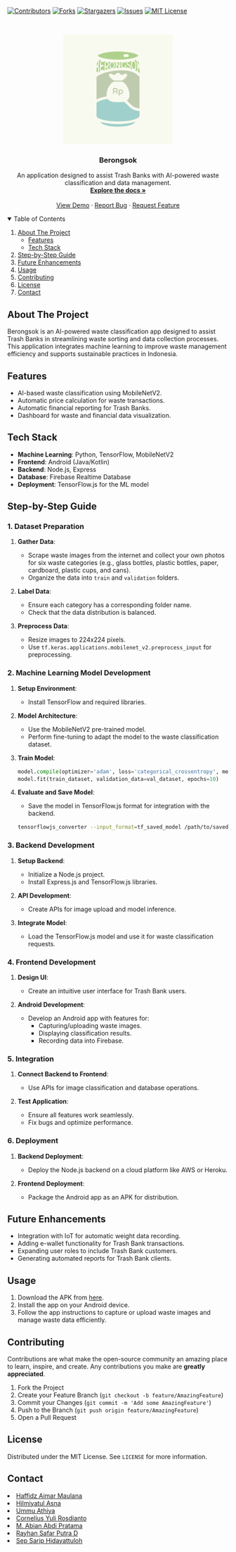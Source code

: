 [![Contributors][contributors-shield]][contributors-url]
[![Forks][forks-shield]][forks-url]
[![Stargazers][stars-shield]][stars-url]
[![Issues][issues-shield]][issues-url]
[![MIT License][license-shield]][license-url]

<!-- PROJECT LOGO -->
<br />
<p align="center">
  <a href="https://github.com/titii-ship-it/Berongsok">
    <img src="https://github.com/titii-ship-it/Berongsok/blob/main/Logo/Logo%20Brongsok%20Light.png" width='250dp' alt="Logo">
  </a>

  <h3 align="center">Berongsok</h3>

  <p align="center">
    An application designed to assist Trash Banks with AI-powered waste classification and data management. 
    <br />
    <a href="https://github.com/titii-ship-it/Berongsok"><strong>Explore the docs »</strong></a>
    <br />
    <br />
    <a href="https://github.com/titii-ship-it/Berongsok">View Demo</a>
    ·
    <a href="https://github.com/titii-ship-it/Berongsok/issues">Report Bug</a>
    ·
    <a href="https://github.com/titii-ship-it/Berongsok/issues">Request Feature</a>
  </p>
</p>


<!-- TABLE OF CONTENTS -->
<details open="open">
  <summary>Table of Contents</summary>
  <ol>
    <li>
      <a href="#about-the-project">About The Project</a>
      <ul>
        <li><a href="#features">Features</a></li>
        <li><a href="#tech-stack">Tech Stack</a></li>
      </ul>
    </li>
    <li><a href="#step-by-step-guide">Step-by-Step Guide</a></li>
    <li><a href="#future-enhancements">Future Enhancements</a></li>
    <li><a href="#usage">Usage</a></li>
    <li><a href="#contributing">Contributing</a></li>
    <li><a href="#license">License</a></li>
    <li><a href="#contact">Contact</a></li>
  </ol>
</details>


<!-- ABOUT THE PROJECT -->
## About The Project

Berongsok is an AI-powered waste classification app designed to assist Trash Banks in streamlining waste sorting and data collection processes. This application integrates machine learning to improve waste management efficiency and supports sustainable practices in Indonesia.


## Features
- AI-based waste classification using MobileNetV2.
- Automatic price calculation for waste transactions.
- Automatic financial reporting for Trash Banks.
- Dashboard for waste and financial data visualization.


## Tech Stack
- **Machine Learning**: Python, TensorFlow, MobileNetV2
- **Frontend**: Android (Java/Kotlin)
- **Backend**: Node.js, Express
- **Database**: Firebase Realtime Database
- **Deployment**: TensorFlow.js for the ML model


## Step-by-Step Guide

### 1. Dataset Preparation
1. **Gather Data**:
   - Scrape waste images from the internet and collect your own photos for six waste categories (e.g., glass bottles, plastic bottles, paper, cardboard, plastic cups, and cans).
   - Organize the data into `train` and `validation` folders.

2. **Label Data**:
   - Ensure each category has a corresponding folder name.
   - Check that the data distribution is balanced.

3. **Preprocess Data**:
   - Resize images to 224x224 pixels.
   - Use `tf.keras.applications.mobilenet_v2.preprocess_input` for preprocessing.


### 2. Machine Learning Model Development
1. **Setup Environment**:
   - Install TensorFlow and required libraries.

2. **Model Architecture**:
   - Use the MobileNetV2 pre-trained model.
   - Perform fine-tuning to adapt the model to the waste classification dataset.

3. **Train Model**:
   ```python
   model.compile(optimizer='adam', loss='categorical_crossentropy', metrics=['accuracy'])
   model.fit(train_dataset, validation_data=val_dataset, epochs=10)
   ```

4. **Evaluate and Save Model**:
   - Save the model in TensorFlow.js format for integration with the backend.
   ```bash
   tensorflowjs_converter --input_format=tf_saved_model /path/to/saved_model /path/to/output
   ```


### 3. Backend Development
1. **Setup Backend**:
   - Initialize a Node.js project.
   - Install Express.js and TensorFlow.js libraries.

2. **API Development**:
   - Create APIs for image upload and model inference.

3. **Integrate Model**:
   - Load the TensorFlow.js model and use it for waste classification requests.


### 4. Frontend Development
1. **Design UI**:
   - Create an intuitive user interface for Trash Bank users.

2. **Android Development**:
   - Develop an Android app with features for:
     - Capturing/uploading waste images.
     - Displaying classification results.
     - Recording data into Firebase.


### 5. Integration
1. **Connect Backend to Frontend**:
   - Use APIs for image classification and database operations.

2. **Test Application**:
   - Ensure all features work seamlessly.
   - Fix bugs and optimize performance.


### 6. Deployment
1. **Backend Deployment**:
   - Deploy the Node.js backend on a cloud platform like AWS or Heroku.

2. **Frontend Deployment**:
   - Package the Android app as an APK for distribution.


## Future Enhancements
- Integration with IoT for automatic weight data recording.
- Adding e-wallet functionality for Trash Bank transactions.
- Expanding user roles to include Trash Bank customers.
- Generating automated reports for Trash Bank clients.


## Usage
1. Download the APK from [here](https://drive.google.com/file/d/14xWhQk_C0Zi_e7KRtWUQkMjRsBNxaVw9/view?usp=drive_link).
2. Install the app on your Android device.
3. Follow the app instructions to capture or upload waste images and manage waste data efficiently.


## Contributing

Contributions are what make the open-source community an amazing place to learn, inspire, and create. Any contributions you make are **greatly appreciated**.

1. Fork the Project
2. Create your Feature Branch (`git checkout -b feature/AmazingFeature`)
3. Commit your Changes (`git commit -m 'Add some AmazingFeature'`)
4. Push to the Branch (`git push origin feature/AmazingFeature`)
5. Open a Pull Request


## License

Distributed under the MIT License. See `LICENSE` for more information.


## Contact

<li><a href='https://www.linkedin.com/in/aimar-maulana/'>Haffidz Aimar Maulana</a></li>
<li><a href='https://www.linkedin.com/in/hilmiyatulasna/'>Hilmiyatul Asna</a></li>
<li><a href='https://www.linkedin.com/in/ummu-athiya-833b541b7/'>Ummu Athiya</a></li>
<li><a href='https://www.linkedin.com/in/cornelius-yuli/'>Cornelius Yuli Rosdianto</a></li>
<li><a href='https://www.linkedin.com/in/abian-pratama/'>M. Abian Abdi Pratama</a></li>
<li><a href='https://www.linkedin.com/in/rayhan-safar-putra-dwiliano-62497324b/'>Rayhan Safar Putra D</a></li>
<li><a href='https://www.linkedin.com/in/sep-sarip-hidayattuloh/'>Sep Sarip Hidayattuloh</a></li>


<!-- MARKDOWN LINKS & IMAGES -->
<!-- https://www.markdownguide.org/basic-syntax/#reference-style-links -->
[contributors-shield]: https://img.shields.io/github/contributors/titii-ship-it/Berongsok.svg?style=for-the-badge
[contributors-url]: https://github.com/titii-ship-it/Berongsok/graphs/contributors
[forks-shield]: https://img.shields.io/github/forks/titii-ship-it/Berongsok.svg?style=for-the-badge
[forks-url]: https://github.com/titii-ship-it/Berongsok/network/members
[stars-shield]: https://img.shields.io/github/stars/titii-ship-it/Berongsok.svg?style=for-the-badge
[stars-url]: https://github.com/titii-ship-it/Berongsok/stargazers
[issues-shield]: https://img.shields.io/github/issues/titii-ship-it/Berongsok.svg?style=for-the-badge
[issues-url]: https://github.com/titii-ship-it/Berongsok/issues
[license-shield]: https://img.shields.io/github/license/titii-ship-it/Berongsok.svg?style=for-the-badge
[license-url]: https://github.com/titii-ship-it/Berongsok/blob/main/LICENSE
